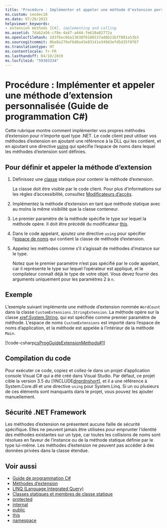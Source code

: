```yaml
---
title: 'Procédure : Implémenter et appeler une méthode d’extension personnalisée - Guide de programmation C#'
ms.custom: seodec18
ms.date: 07/20/2015
helpviewer_keywords:
- extension methods [C#], implementing and calling
ms.assetid: 7dab2a56-cf8e-4a47-a444-fe610a02772a
ms.openlocfilehash: 2d3f6ec66a13638f0106537ad8b21bff801a53b3
ms.sourcegitcommit: 0be8a279af6d8a43e03141e349d3efd5d35f8767
ms.translationtype: HT
ms.contentlocale: fr-FR
ms.lasthandoff: 04/18/2019
ms.locfileid: "59303334"
---
```

# <a name="how-to-implement-and-call-a-custom-extension-method-c-programming-guide"></a>Procédure : Implémenter et appeler une méthode d’extension personnalisée (Guide de programmation C#)
Cette rubrique montre comment implémenter vos propres méthodes d’extension pour n’importe quel type .NET. Le code client peut utiliser vos méthodes d’extension en ajoutant une référence à la DLL qui les contient, et en ajoutant une directive [using](../../../csharp/language-reference/keywords/using-directive.md) qui spécifie l’espace de noms dans lequel les méthodes d’extension sont définies.  
  
## <a name="to-define-and-call-the-extension-method"></a>Pour définir et appeler la méthode d’extension  
  
1. Définissez une [classe](../../../csharp/programming-guide/classes-and-structs/static-classes-and-static-class-members.md) statique pour contenir la méthode d’extension.  
  
     La classe doit être visible par le code client. Pour plus d’informations sur les règles d’accessibilité, consultez [Modificateurs d’accès](../../../csharp/programming-guide/classes-and-structs/access-modifiers.md).  
  
2. Implémentez la méthode d’extension en tant que méthode statique avec au moins la même visibilité que la classe conteneur.  
  
3. Le premier paramètre de la méthode spécifie le type sur lequel la méthode opère. Il doit être précédé du modificateur [this](../../../csharp/language-reference/keywords/this.md).  
  
4. Dans le code appelant, ajoutez une directive `using` pour spécifier l’[espace de noms](../../../csharp/language-reference/keywords/namespace.md) qui contient la classe de méthode d’extension.  
  
5. Appelez les méthodes comme s’il s’agissait de méthodes d’instance sur le type.  
  
     Notez que le premier paramètre n’est pas spécifié par le code appelant, car il représente le type sur lequel l’opérateur est appliqué, et le compilateur connaît déjà le type de votre objet. Vous devez fournir des arguments uniquement pour les paramètres 2 à `n`.  
  
## <a name="example"></a>Exemple  
 L’exemple suivant implémente une méthode d’extension nommée `WordCount` dans la classe `CustomExtensions.StringExtension`. La méthode opère sur la classe <xref:System.String>, qui est spécifiée comme premier paramètre de méthode. L’espace de noms `CustomExtensions` est importé dans l’espace de noms d’application, et la méthode est appelée à l’intérieur de la méthode `Main`.  
  
 [!code-csharp[csProgGuideExtensionMethods#1](~/samples/snippets/csharp/VS_Snippets_VBCSharp/csProgGuideExtensionMethods/cs/extensionmethods.cs#1)]  
  
## <a name="compiling-the-code"></a>Compilation du code  
 Pour exécuter ce code, copiez et collez-le dans un projet d’application console Visual C# qui a été créé dans Visual Studio. Par défaut, ce projet cible la version 3.5 du [!INCLUDE[dnprdnshort](~/includes/dnprdnshort-md.md)], et il a une référence à System.Core.dll et une directive `using` pour System.Linq. Si un ou plusieurs de ces éléments sont manquants dans le projet, vous pouvez les ajouter manuellement.  
  
## <a name="net-framework-security"></a>Sécurité .NET Framework  
 Les méthodes d’extension ne présentent aucune faille de sécurité spécifique. Elles ne peuvent jamais être utilisées pour emprunter l’identité des méthodes existantes sur un type, car toutes les collisions de noms sont résolues en faveur de l’instance ou de la méthode statique définie par le type lui-même. Les méthodes d’extension ne peuvent pas accéder à des données privées dans la classe étendue.  
  
## <a name="see-also"></a>Voir aussi

- [Guide de programmation C#](../../../csharp/programming-guide/index.md)
- [Méthodes d’extension](../../../csharp/programming-guide/classes-and-structs/extension-methods.md)
- [LINQ (Language Integrated Query)](../../../csharp/linq/linq-in-csharp.md)
- [Classes statiques et membres de classe statique](../../../csharp/programming-guide/classes-and-structs/static-classes-and-static-class-members.md)
- [protected](../../../csharp/language-reference/keywords/protected.md)
- [internal](../../../csharp/language-reference/keywords/internal.md)
- [public](../../../csharp/language-reference/keywords/public.md)
- [this](../../../csharp/language-reference/keywords/this.md)
- [namespace](../../../csharp/language-reference/keywords/namespace.md)
